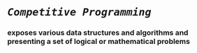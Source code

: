 # *`Competitive Programming`*
### exposes various data structures and algorithms and presenting a set of logical or mathematical problems
